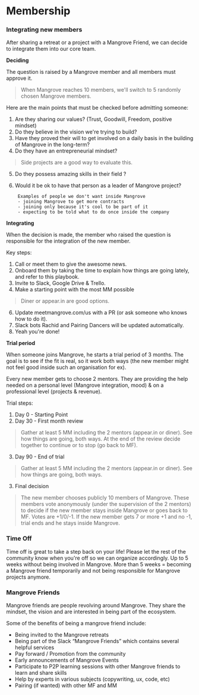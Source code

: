 # Membership


### Integrating new members

After sharing a retreat or a project with a Mangrove Friend, we can decide to integrate them into our core team.

**Deciding**

The question is raised by a Mangrove member and all members must approve it.


> When Mangrove reaches 10 members, we'll switch to 5 randomly chosen Mangrove members.

Here are the main points that must be checked before admitting someone:

1. Are they sharing our values? (Trust, Goodwill, Freedom, positive mindset)
2. Do they believe in the vision we're trying to build?
3. Have they proved their will to get involved on a daily basis in the building of Mangrove in the long-term?
4. Do they have an entrepreneurial mindset?
> Side projects are a good way to evaluate this.

5. Do they possess amazing skills in their field ?
6. Would it be ok to have that person as a leader of Mangrove project?

        Examples of people we don't want inside Mangrove
        - joining Mangrove to get more contracts
        - joining only because it's cool to be part of it
        - expecting to be told what to do once inside the company

**Integrating**

When the decision is made, the member who raised the question is responsible for the integration of the new member.

Key steps:

 1. Call or meet them to give the awesome news.
 2. Onboard them by taking the time to explain how things are going lately, and refer to this playbook.
 3. Invite to Slack, Google Drive & Trello.
 4. Make a starting point with the most MM possible
> Diner or appear.in are good options.

 6. Update meetmangrove.com/us with a PR (or ask someone who knows how to do it).
 6. Slack bots Rachid and Pairing Dancers will be updated automatically.
 7. Yeah you're done!

**Trial period**

When someone joins Mangrove, he starts a trial period of 3 months. The goal is to see if the fit is real, so it work both ways (the new member might not feel good inside such an organisation for ex).

Every new member gets to choose 2 mentors. They are providing the help needed on a personal level (Mangrove integration, mood) & on a professional level (projects & revenue).

Trial steps:

1. Day 0 - Starting Point
2. Day 30 - First month review
> Gather at least 5 MM including the 2 mentors (appear.in or diner). See how things are going, both ways. At the end of the review decide together to continue or to stop (go back to MF).

3. Day 90 - End of trial
> Gather at least 5 MM including the 2 mentors (appear.in or diner). See how things are going, both ways. 
3. Final decision
 > The new member chooses publicly 10 members of Mangrove. These members vote anonymously (under the supervision of the 2 mentors) to decide if the new member stays inside Mangrove or goes back to MF. Votes are +1/0/-1. If the new member gets 7 or more +1 and no -1, trial ends and he stays inside Mangrove.


### Time Off
Time off is great to take a step back on your life! Please let the rest of the community know when you're off so we can organize accordingly.
Up to 5 weeks without being involved in Mangrove.
More than 5 weeks = becoming a Mangrove friend temporarily and not being responsible for Mangrove projects anymore.



### Mangrove Friends
Mangrove friends are people revolving around Mangrove. They share the mindset, the vision and are interested in being part of the ecosystem. 

Some of the benefits of being a mangrove friend include:

- Being invited to the Mangrove retreats
- Being part of the Slack “Mangrove Friends” which contains several helpful services
- Pay forward / Promotion from the community
- Early announcements of Mangrove Events
- Participate to P2P learning sessions with other Mangrove friends to learn and share skills
- Help by experts in various subjects (copywriting, ux, code, etc)
- Pairing (if wanted) with other MF and MM
